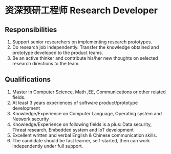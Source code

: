 # 资深预研工程师 Research Developer


## Responsibilities

1. Support senior researchers on implementing research prototypes.
2. Do research job independently. Transfer the knowledge obtained and prototype developed to the product teams.
3. Be an active thinker and contribute his/her new thoughts on selected research directions to the team.


## Qualifications

1. Master in Computer Science, Math ,EE, Communications or other related fields.
2. At least 3 years experiences of software product/prototype development
3. Knowledge/Experience on Computer Language, Operating system and Network security
4. Knowledge/Experience on following fields is a plus: Data security, Threat research, Embedded system and IoT development
5. Excellent written and verbal English & Chinese communication skills.
6. The candidate should be fast learner, self-started, then can work independently under full support.